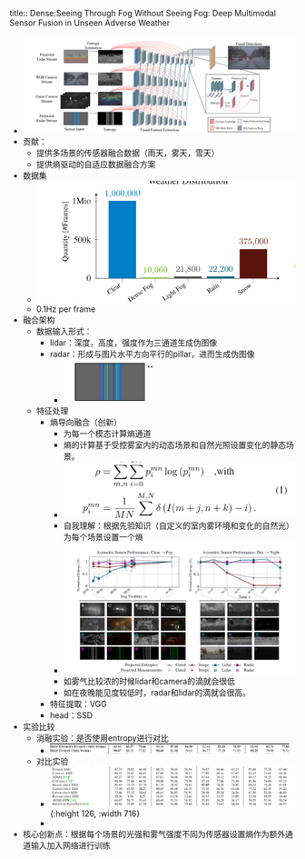 title:: Dense:Seeing Through Fog Without Seeing Fog: Deep Multimodal Sensor Fusion in Unseen Adverse Weather

- ![image.png](../assets/image_1654071675117_0.png)
- 贡献：
	- 提供多场景的传感器融合数据（雨天，雾天，雪天）
	- 提供熵驱动的自适应数据融合方案
- 数据集
	- ![image.png](../assets/image_1654070904551_0.png)
	- 0.1Hz per frame
- 融合架构
	- 数据输入形式：
		- lidar：深度，高度，强度作为三通道生成伪图像
		- radar：形成与图片水平方向平行的pillar，进而生成伪图像
			- ![image.png](../assets/image_1654071667876_0.png)
	- 特征处理
		- 熵导向融合（创新）
			- 为每一个模态计算熵通道
			- 熵的计算基于受控雾室内的动态场景和自然光照设置变化的静态场景。
			- ![image.png](../assets/image_1654072373934_0.png)
			- 自我理解：根据先验知识（自定义的室内雾环境和变化的自然光）为每个场景设置一个熵
			- ![image.png](../assets/image_1654072699556_0.png)
			- 如雾气比较浓的时候lidar和camera的滴就会很低
			- 如在夜晚能见度较低时，radar和lidar的滴就会很高。
		- 特征提取：VGG
		- head：SSD
- 实验比较
	- 消融实验：是否使用entropy进行对比
		- ![image.png](../assets/image_1654073023980_0.png)
	- 对比实验
		- ![image.png](../assets/image_1654073035506_0.png){:height 126, :width 716}
		-
- 核心创新点：根据每个场景的光强和雾气强度不同为传感器设置熵作为额外通道输入加入网络进行训练